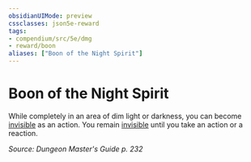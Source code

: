 ```yaml
---
obsidianUIMode: preview
cssclasses: json5e-reward
tags:
- compendium/src/5e/dmg
- reward/boon
aliases: ["Boon of the Night Spirit"]
---
```

# Boon of the Night Spirit

While completely in an area of dim light or darkness, you can become [invisible](_conditions.md#invisible) as an action. You remain [invisible](_conditions.md#invisible) until you take an action or a reaction. 

*Source: Dungeon Master's Guide p. 232*